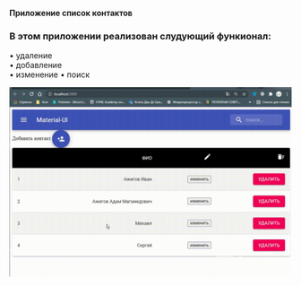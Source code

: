 **Приложение список контактов**
### В этом приложении реализован слудующий функионал:
• удаление  
• добавление  
• изменение
• поиск

![](https://github.com/adam-azhigov/list-of-contact/blob/main/gitApp.gif)